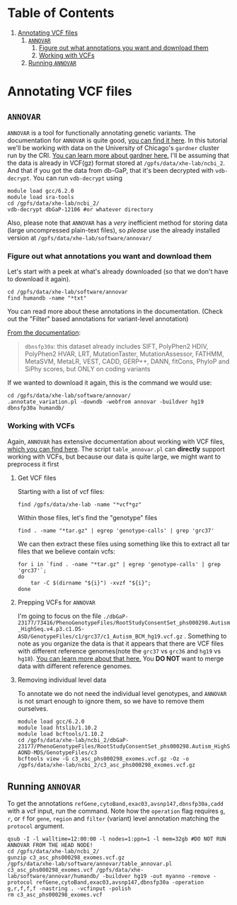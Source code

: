 
# Table of Contents

1.  [Annotating VCF files](#orga92436a)
    1.  [`ANNOVAR`](#org05fbd99)
        1.  [Figure out what annotations you want and download them](#org7d855c2)
        2.  [Working with VCFs](#orgdca8ffa)
    2.  [Running `ANNOVAR`](#org983c21e)


<a id="orga92436a"></a>

# Annotating VCF files


<a id="org05fbd99"></a>

## `ANNOVAR`

`ANNOVAR` is a tool for functionally annotating genetic variants.  The documentation for `ANNOVAR` is quite good, [you can find it here](https://doc-openbio.readthedocs.io/projects/annovar/en/latest/).
In this tutorial we'll be working with data on the University of Chicago's `gardner` cluster run by the CRI.  [You can learn more about gardner here.](https://github.com/stephenslab/gardner)
I'll be assuming that the data is already in VCF(gz) format stored at `/gpfs/data/xhe-lab/ncbi_2`. And that if you got the data from db-GaP, that it's been decrypted with `vdb-decrypt`.
You can run `vdb-decrypt` using 

    module load gcc/6.2.0 
    module load sra-tools
    cd /gpfs/data/xhe-lab/ncbi_2/
    vdb-decrypt dbGaP-12106 #or whatever directory

Also, please note that `ANNOVAR` has a *very* inefficient method for storing data (large uncompressed plain-text files), so *please* use the already installed version at `/gpfs/data/xhe-lab/software/annovar/`


<a id="org7d855c2"></a>

### Figure out what annotations you want and download them

Let's start with a peek at what's already downloaded (so that we don't have to download it again).

    cd /gpfs/data/xhe-lab/software/annovar
    find humandb -name "*txt"

You can read more about these annotations in the documentation.  (Check out the "Filter" based annotations for variant-level annotation)

[From the documentation](https://doc-openbio.readthedocs.io/projects/annovar/en/latest/user-guide/filter/):

> `dbnsfp30a`: this dataset already includes SIFT, PolyPhen2 HDIV, PolyPhen2 HVAR, LRT, MutationTaster, MutationAssessor, FATHMM, MetaSVM, MetaLR, VEST, CADD, GERP++, DANN, fitCons, PhyloP and SiPhy scores, but ONLY on coding variants

If we wanted to download it again, this is the command we would use:

    cd /gpfs/data/xhe-lab/software/annovar/
    .annotate_variation.pl -downdb -webfrom annovar -buildver hg19 dbnsfp30a humandb/


<a id="orgdca8ffa"></a>

### Working with VCFs

Again, `ANNOVAR` has extensive documentation about working with VCF files, [which you can find here](https://doc-openbio.readthedocs.io/projects/annovar/en/latest/articles/VCF/).  The script `table_annovar.pl` can **directly** support working with VCFs, but because our data is quite large, we might want to preprocess it first

1.  Get  VCF files

    Starting with a list of vcf files:
    
        find /gpfs/data/xhe-lab -name "*vcf*gz"
    
    Within those files, let's find the "genotype" files
    
        find . -name "*tar.gz" | egrep 'genotype-calls' | grep 'grc37'
    
    We can then extract these files using something like this to extract all tar files that we believe contain vcfs:
    
        
        for i in `find . -name "*tar.gz" | egrep 'genotype-calls' | grep 'grc37'`;
        do
            tar -C $(dirname "${i}") -xvzf "${i}";
        done

2.  Prepping VCFs for `ANNOVAR`

    I'm going to focus on the file `./dbGaP-23177/73416/PhenoGenotypeFiles/RootStudyConsentSet_phs000298.Autism_HighSeq.v4.p3.c1.DS-ASD/GenotypeFiles/c1/grc37/c1_Autism_BCM_hg19.vcf.gz` .  Something to note
    as you organize the data is that it appears that there are VCF files with different reference genomes(note the `grc37` vs `grc36` and `hg19` vs `hg18`).  [You can learn more about that here.](https://bitesizebio.com/38335/get-to-know-your-reference-genome-grch37-vs-grch38/) You **DO NOT**
     want to merge data with different reference genomes.

3.  Removing individual level data

    To annotate we do not need the individual level genotypes, and `ANNOVAR` is not smart enough to ignore them, so we have to remove them ourselves.
    
        module load gcc/6.2.0
        module load htslib/1.10.2
        module load bcftools/1.10.2
        cd /gpfs/data/xhe-lab/ncbi_2/dbGaP-23177/PhenoGenotypeFiles/RootStudyConsentSet_phs000298.Autism_HighSeq.v4.p3.c3.DS-AOND-MDS/GenotypeFiles/c3
        bcftools view -G c3_asc_phs000298_exomes.vcf.gz -Oz -o /gpfs/data/xhe-lab/ncbi_2/c3_asc_phs000298_exomes.vcf.gz


<a id="org983c21e"></a>

## Running `ANNOVAR`

To get the annotations `refGene,cytoBand,exac03,avsnp147,dbnsfp30a,cadd` with a vcf input, run the command. Note how the `operation` flag requires `g`, `r`, or `f` for 
`gene`, `region` and `filter` (variant) level annotation matching the `protocol` argument.

    qsub -I -l walltime=12:00:00 -l nodes=1:ppn=1 -l mem=32gb #DO NOT RUN ANNOVAR FROM THE HEAD NODE!
    cd /gpfs/data/xhe-lab/ncbi_2/
    gunzip c3_asc_phs000298_exomes.vcf.gz
    /gpfs/data/xhe-lab/software/annovar/table_annovar.pl c3_asc_phs000298_exomes.vcf /gpfs/data/xhe-lab/software/annovar/humandb/ -buildver hg19 -out myanno -remove -protocol refGene,cytoBand,exac03,avsnp147,dbnsfp30a -operation g,r,f,f,f -nastring . -vcfinput -polish
    rm c3_asc_phs000298_exomes.vcf

